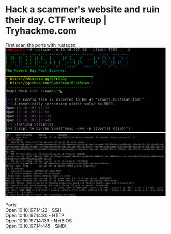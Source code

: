 # Hack a scammer's website and ruin their day. CTF writeup | Tryhackme.com


First scan the ports with rustscan:\
![rsc1](https://github.com/varkolyd/ctf_writeups/blob/main/THM%20-%20Tech_Supp0rt%201/tech_supp0rt%201%20images/rustscan_1.png)\
![rsc1](https://github.com/varkolyd/ctf_writeups/blob/main/THM%20-%20Tech_Supp0rt%201/tech_supp0rt%201%20images/rustscan_2.png)

Ports:\
Open 10.10.197.14:22 - SSH\
Open 10.10.197.14:80 - HTTP\
Open 10.10.197.14:139 - NetBIOS\
Open 10.10.197.14:445 - SMB\

